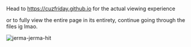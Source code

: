 Head to https://cuzfriday.github.io for the actual viewing experience

or to fully view the entire page in its entirety, continue going through the files ig lmao.

![jerma-jerma-hit](https://github.com/user-attachments/assets/65086166-fdc1-46d3-a472-9e58f9225faa)
